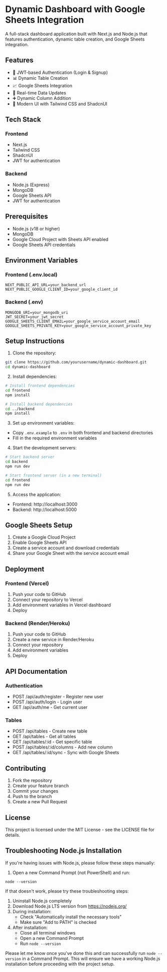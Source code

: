 # Dynamic Dashboard with Google Sheets Integration

A full-stack dashboard application built with Next.js and Node.js that features authentication, dynamic table creation, and Google Sheets integration.

## Features

- 🔐 JWT-based Authentication (Login & Signup)
- 📊 Dynamic Table Creation
- 📈 Google Sheets Integration
- 🔄 Real-time Data Updates
- ➕ Dynamic Column Addition
- 🎨 Modern UI with Tailwind CSS and ShadcnUI

## Tech Stack

### Frontend
- Next.js
- Tailwind CSS
- ShadcnUI
- JWT for authentication

### Backend
- Node.js (Express)
- MongoDB
- Google Sheets API
- JWT for authentication

## Prerequisites

- Node.js (v18 or higher)
- MongoDB
- Google Cloud Project with Sheets API enabled
- Google Sheets API credentials

## Environment Variables

### Frontend (.env.local)
```
NEXT_PUBLIC_API_URL=your_backend_url
NEXT_PUBLIC_GOOGLE_CLIENT_ID=your_google_client_id
```

### Backend (.env)
```
MONGODB_URI=your_mongodb_uri
JWT_SECRET=your_jwt_secret
GOOGLE_SHEETS_CLIENT_EMAIL=your_google_service_account_email
GOOGLE_SHEETS_PRIVATE_KEY=your_google_service_account_private_key
```

## Setup Instructions

1. Clone the repository:
```bash
git clone https://github.com/yourusername/dynamic-dashboard.git
cd dynamic-dashboard
```

2. Install dependencies:
```bash
# Install frontend dependencies
cd frontend
npm install

# Install backend dependencies
cd ../backend
npm install
```

3. Set up environment variables:
- Copy `.env.example` to `.env` in both frontend and backend directories
- Fill in the required environment variables

4. Start the development servers:
```bash
# Start backend server
cd backend
npm run dev

# Start frontend server (in a new terminal)
cd frontend
npm run dev
```

5. Access the application:
- Frontend: http://localhost:3000
- Backend: http://localhost:5000

## Google Sheets Setup

1. Create a Google Cloud Project
2. Enable Google Sheets API
3. Create a service account and download credentials
4. Share your Google Sheet with the service account email

## Deployment

### Frontend (Vercel)
1. Push your code to GitHub
2. Connect your repository to Vercel
3. Add environment variables in Vercel dashboard
4. Deploy

### Backend (Render/Heroku)
1. Push your code to GitHub
2. Create a new service in Render/Heroku
3. Connect your repository
4. Add environment variables
5. Deploy

## API Documentation

### Authentication
- POST /api/auth/register - Register new user
- POST /api/auth/login - Login user
- GET /api/auth/me - Get current user

### Tables
- POST /api/tables - Create new table
- GET /api/tables - Get all tables
- GET /api/tables/:id - Get specific table
- POST /api/tables/:id/columns - Add new column
- GET /api/tables/:id/sync - Sync with Google Sheets

## Contributing

1. Fork the repository
2. Create your feature branch
3. Commit your changes
4. Push to the branch
5. Create a new Pull Request

## License

This project is licensed under the MIT License - see the LICENSE file for details. 

## Troubleshooting Node.js Installation

If you're having issues with Node.js, please follow these steps manually:

1. Open a new Command Prompt (not PowerShell) and run:
```
node --version
```

If that doesn't work, please try these troubleshooting steps:

1. Uninstall Node.js completely
2. Download Node.js LTS version from https://nodejs.org/
3. During installation:
   - Check "Automatically install the necessary tools"
   - Make sure "Add to PATH" is checked
4. After installation:
   - Close all terminal windows
   - Open a new Command Prompt
   - Run `node --version`

Please let me know once you've done this and can successfully run `node --version` in a Command Prompt. This will ensure we have a working Node.js installation before proceeding with the project setup.